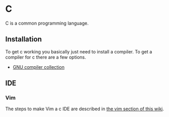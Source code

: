 # C

C is a common programming language.

## Installation

To get c working you basically just need to install a compiler.
To get a compiler for c there are a few options.

- [GNU compiler collection](https://gcc.gnu.org)

## IDE

### Vim

The steps to make Vim a c IDE are described in [the vim section of this wiki](../linux/vim/c-language.md).

